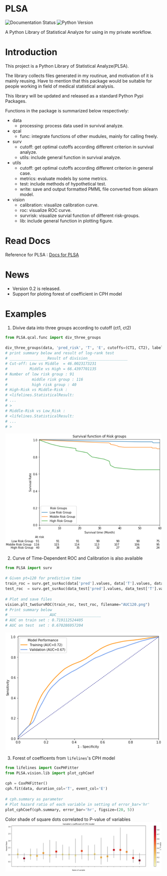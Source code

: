 # PLSA

![Documentation Status](https://readthedocs.org/projects/plsa/badge/?version=latest) ![Python Version](https://img.shields.io/badge/Python-2.7-yellow.svg)

A Python Library of Statistical Analyze for using in my private workflow.

# Introduction

This project is a Python Library of Statistical Analyze(PLSA). 

The library collects files generated in my routinue, and motivation of it is mainly reusing. Have to mention that this package would be suitable for people working in field of medical statistical analysis.

This library will be updated and released as a standard Python Pypi Packages.

Functions in the package is summarized below respectively:

- data
    - processing: process data used in survival analyze.
- qcal
    - func: integrate functions of other mudules, mainly for calling freely.
- surv
    - cutoff: get optimal cutoffs according different criterion in survival analyze.
    - utils: include general function in survival analyze.
- utils
    - cutoff: get optimal cutoffs according different criterion in general case.
    - metrics: evaluate models by some metrics.
    - test: include methods of hypothetical test.
    - write: save and output formatted PMML file converted from sklearn model.
- vision
    - calibration: visualize calibration curve.
    - roc: visualize ROC curve.
    - survrisk: visualize survial function of different risk-groups.
    - lib: include general function in plotting figure.

# Read Docs

Reference for PLSA : [Docs for PLSA](http://plsa.readthedocs.io/)

# News

- Version 0.2 is released.
- Support for ploting forest of coefficient in CPH model

# Examples

1. Divive data into three groups according to cutoff (ct1, ct2)

```python
from PLSA.qcal.func import div_three_groups

div_three_groups(data, 'pred_risk', 'T', 'E', cutoffs=(CT1, CT2), labels=['Low', 'Middle', 'High'])
# print summary below and result of log-rank test
# _________________Result of division__________________
# Cut-off: Low vs Middle  = 46.0023173231
#          Middle vs High = 66.4397701135
# Number of low risk group : 91
#           middle risk group : 116
#           high risk group : 40
# High-Risk vs Middle-Risk :
# <lifelines.StatisticalResult:
# ...
# >
# Middle-Risk vs Low_Risk :
# <lifelines.StatisticalResult: 
# ...
# >
```

![picture for risk groups](./tools/README-DivideGroups.png)

2. Curve of Time-Dependent ROC and Calibration is also available

```python
from PLSA import surv

# Given pt=120 for predictive time
train_roc = surv.get_surAuc(data['pred'].values, data['T'].values, data['E'].values, pt=120)
test_roc  = surv.get_surAuc(data_test['pred'].values, data_test['T'].values, data_test['E'].values, pt=120)

# Plot and save files
vision.plt_twoSurvROC(train_roc, test_roc, filename="AUC120.png")
# Print summary below
# __________________AUC____________________
# AUC on train set : 0.719112524405
# AUC on test  set : 0.670286957204
```

![picture for t-roc](./tools/README-TimeROC.png)

3. Forest of coefficents from `lifelines`'s CPH model

```python
from lifelines import CoxPHFitter
from PLSA.vision.lib import plot_cphCoef

cph = CoxPHFitter()
cph.fit(data, duration_col='T', event_col='E')

# cph.summary as parameter
# Plot hazard ratio of each variable in setting of error_bar='hr'
plot_cphCoef(cph.summary, error_bar='hr', figsize=(20, 5))
```
Color shade of square dots correlated to P-value of variables
![picture for coef](./tools/README-CoefRF.png)